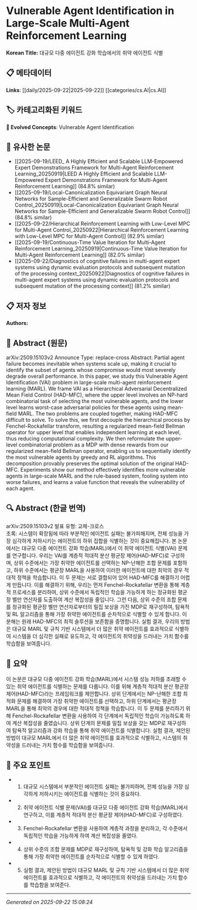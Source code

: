 # Vulnerable Agent Identification in Large-Scale Multi-Agent Reinforcement Learning

**Korean Title:** 대규모 다중 에이전트 강화 학습에서의 취약 에이전트 식별

## 📋 메타데이터

**Links**: [[daily/2025-09-22|2025-09-22]] [[categories/cs.AI|cs.AI]]

## 🏷️ 카테고리화된 키워드
**🚀 Evolved Concepts**: Vulnerable Agent Identification

## 🔗 유사한 논문
- [[2025-09-19/LEED_ A Highly Efficient and Scalable LLM-Empowered Expert Demonstrations Framework for Multi-Agent Reinforcement Learning_20250919|LEED A Highly Efficient and Scalable LLM-Empowered Expert Demonstrations Framework for Multi-Agent Reinforcement Learning]] (84.8% similar)
- [[2025-09-19/Local-Canonicalization Equivariant Graph Neural Networks for Sample-Efficient and Generalizable Swarm Robot Control_20250919|Local-Canonicalization Equivariant Graph Neural Networks for Sample-Efficient and Generalizable Swarm Robot Control]] (84.8% similar)
- [[2025-09-22/Hierarchical Reinforcement Learning with Low-Level MPC for Multi-Agent Control_20250922|Hierarchical Reinforcement Learning with Low-Level MPC for Multi-Agent Control]] (82.9% similar)
- [[2025-09-19/Continuous-Time Value Iteration for Multi-Agent Reinforcement Learning_20250919|Continuous-Time Value Iteration for Multi-Agent Reinforcement Learning]] (82.0% similar)
- [[2025-09-22/Diagnostics of cognitive failures in multi-agent expert systems using dynamic evaluation protocols and subsequent mutation of the processing context_20250922|Diagnostics of cognitive failures in multi-agent expert systems using dynamic evaluation protocols and subsequent mutation of the processing context]] (81.2% similar)

## 📋 저자 정보

**Authors:** 

## 📄 Abstract (원문)

arXiv:2509.15103v2 Announce Type: replace-cross 
Abstract: Partial agent failure becomes inevitable when systems scale up, making it crucial to identify the subset of agents whose compromise would most severely degrade overall performance. In this paper, we study this Vulnerable Agent Identification (VAI) problem in large-scale multi-agent reinforcement learning (MARL). We frame VAI as a Hierarchical Adversarial Decentralized Mean Field Control (HAD-MFC), where the upper level involves an NP-hard combinatorial task of selecting the most vulnerable agents, and the lower level learns worst-case adversarial policies for these agents using mean-field MARL. The two problems are coupled together, making HAD-MFC difficult to solve. To solve this, we first decouple the hierarchical process by Fenchel-Rockafellar transform, resulting a regularized mean-field Bellman operator for upper level that enables independent learning at each level, thus reducing computational complexity. We then reformulate the upper-level combinatorial problem as a MDP with dense rewards from our regularized mean-field Bellman operator, enabling us to sequentially identify the most vulnerable agents by greedy and RL algorithms. This decomposition provably preserves the optimal solution of the original HAD-MFC. Experiments show our method effectively identifies more vulnerable agents in large-scale MARL and the rule-based system, fooling system into worse failures, and learns a value function that reveals the vulnerability of each agent.

## 🔍 Abstract (한글 번역)

arXiv:2509.15103v2 발표 유형: 교체-크로스  
초록: 시스템이 확장됨에 따라 부분적인 에이전트 실패는 불가피해지며, 전체 성능을 가장 심각하게 저하시키는 에이전트의 하위 집합을 식별하는 것이 중요해집니다. 본 논문에서는 대규모 다중 에이전트 강화 학습(MARL)에서 이 취약 에이전트 식별(VAI) 문제를 연구합니다. 우리는 VAI를 계층적 적대적 분산 평균장 제어(HAD-MFC)로 구성하며, 상위 수준에서는 가장 취약한 에이전트를 선택하는 NP-난해한 조합 문제를 포함하고, 하위 수준에서는 평균장 MARL을 사용하여 이러한 에이전트에 대한 최악의 경우 적대적 정책을 학습합니다. 이 두 문제는 서로 결합되어 있어 HAD-MFC를 해결하기 어렵게 만듭니다. 이를 해결하기 위해, 우리는 먼저 Fenchel-Rockafellar 변환을 통해 계층적 프로세스를 분리하여, 상위 수준에서 독립적인 학습을 가능하게 하는 정규화된 평균장 벨만 연산자를 도출하여 계산 복잡성을 줄입니다. 그런 다음, 상위 수준의 조합 문제를 정규화된 평균장 벨만 연산자로부터의 밀집 보상을 가진 MDP로 재구성하여, 탐욕적 및 RL 알고리즘을 통해 가장 취약한 에이전트를 순차적으로 식별할 수 있게 합니다. 이 분해는 원래 HAD-MFC의 최적 솔루션을 보존함을 증명합니다. 실험 결과, 우리의 방법은 대규모 MARL 및 규칙 기반 시스템에서 더 많은 취약 에이전트를 효과적으로 식별하여 시스템을 더 심각한 실패로 유도하고, 각 에이전트의 취약성을 드러내는 가치 함수를 학습함을 보여줍니다.

## 📝 요약

이 논문은 대규모 다중 에이전트 강화 학습(MARL)에서 시스템 성능 저하를 초래할 수 있는 취약 에이전트를 식별하는 문제를 다룹니다. 이를 위해 계층적 적대적 분산 평균장 제어(HAD-MFC)라는 프레임워크를 제안합니다. 상위 단계에서는 NP-난해한 조합 최적화 문제를 해결하여 가장 취약한 에이전트를 선택하고, 하위 단계에서는 평균장 MARL을 통해 최악의 경우에 대한 적대적 정책을 학습합니다. 이 두 문제를 분리하기 위해 Fenchel-Rockafellar 변환을 사용하여 각 단계에서 독립적인 학습이 가능하도록 하여 계산 복잡성을 줄였습니다. 상위 단계의 문제를 밀집 보상을 갖는 MDP로 재구성하여 탐욕적 알고리즘과 강화 학습을 통해 취약 에이전트를 식별합니다. 실험 결과, 제안된 방법이 대규모 MARL에서 더 많은 취약 에이전트를 효과적으로 식별하고, 시스템의 취약성을 드러내는 가치 함수를 학습함을 보여줍니다.

## 🎯 주요 포인트

- 1. 대규모 시스템에서 부분적인 에이전트 실패는 불가피하며, 전체 성능을 가장 심각하게 저하시키는 에이전트를 식별하는 것이 중요하다.

- 2. 취약 에이전트 식별 문제(VAI)를 대규모 다중 에이전트 강화 학습(MARL)에서 연구하고, 이를 계층적 적대적 분산 평균장 제어(HAD-MFC)로 구성하였다.

- 3. Fenchel-Rockafellar 변환을 사용하여 계층적 과정을 분리하고, 각 수준에서 독립적인 학습을 가능하게 하여 계산 복잡성을 줄였다.

- 4. 상위 수준의 조합 문제를 MDP로 재구성하여, 탐욕적 및 강화 학습 알고리즘을 통해 가장 취약한 에이전트를 순차적으로 식별할 수 있게 하였다.

- 5. 실험 결과, 제안된 방법이 대규모 MARL 및 규칙 기반 시스템에서 더 많은 취약 에이전트를 효과적으로 식별하고, 각 에이전트의 취약성을 드러내는 가치 함수를 학습함을 보여준다.

---

*Generated on 2025-09-22 15:08:24*
